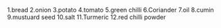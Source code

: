 1.bread
2.onion
3.potato
4.tomato
5.green chilli
6.Coriander
7.oil
8.cumin
9.mustuard seed
10.salt
11.Turmeric
12.red chilli powder
